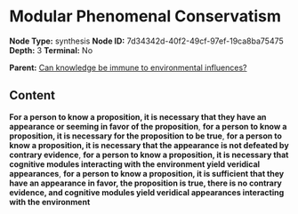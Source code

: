 # Modular Phenomenal Conservatism

**Node Type:** synthesis
**Node ID:** 7d34342d-40f2-49cf-97ef-19ca8ba75475
**Depth:** 3
**Terminal:** No

**Parent:** [Can knowledge be immune to environmental influences?](can-knowledge-be-immune-to-environmental-influences.md)

## Content

**For a person to know a proposition, it is necessary that they have an appearance or seeming in favor of the proposition**, **for a person to know a proposition, it is necessary for the proposition to be true**, **for a person to know a proposition, it is necessary that the appearance is not defeated by contrary evidence**, **for a person to know a proposition, it is necessary that cognitive modules interacting with the environment yield veridical appearances**, **for a person to know a proposition, it is sufficient that they have an appearance in favor, the proposition is true, there is no contrary evidence, and cognitive modules yield veridical appearances interacting with the environment**
